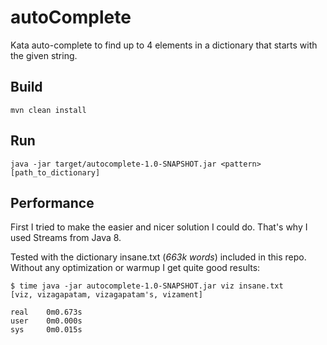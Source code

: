 # autoComplete
Kata auto-complete to find up to 4 elements in a dictionary that starts with the given string.
## Build
`mvn clean install`
## Run
`java -jar target/autocomplete-1.0-SNAPSHOT.jar <pattern> [path_to_dictionary]`
## Performance
First I tried to make the easier and nicer solution I could do. That's why I used Streams from Java 8.

Tested with the dictionary insane.txt (_663k words_) included in this repo. Without any optimization or warmup I get quite good results:
```
$ time java -jar autocomplete-1.0-SNAPSHOT.jar viz insane.txt
[viz, vizagapatam, vizagapatam's, vizament]

real    0m0.673s
user    0m0.000s
sys     0m0.015s
```